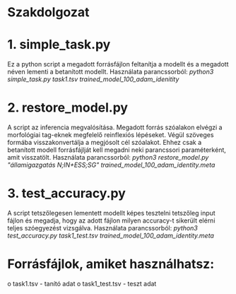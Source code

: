 # Szakdolgozat

# 1. simple_task.py
  Ez a python script a megadott forrásfájlon feltanítja a modellt és a megadott néven lementi a betanított modellt.
  Használata parancssorból:
    *python3 simple_task.py task1.tsv trained_model_100_adam_idenitity*
    
# 2. restore_model.py
  A script az inferencia megvalósítása. Megadott forrás szóalakon elvégzi a morfológiai tag-eknek megfelelő reinflexiós lépéseket. Végül szöveges formába visszakonvertálja a megjósolt cél szóalakot. Ehhez csak a betanított modell forrásfájlját kell megadni neki parancssori paraméterként, amit visszatölt.
  Használata parancssorból:
    *python3 restore_model.py "államigazgatás N;IN+ESS;SG" trained_model_100_adam_identity.meta*
    
# 3. test_accuracy.py
  A script tetszőlegesen lementett modellt képes tesztelni tetszőleg input fájlon és megadja, hogy az adott fájlon milyen accuracy-t sikerült elérni teljes szóegyezést vizsgálva. 
  Használata parancssorból:
    *python3 test_accuracy.py task1_test.tsv trained_model_100_adam_identity.meta*
    
# Forrásfájlok, amiket használhatsz:
o task1.tsv - tanító adat
o task1_test.tsv - teszt adat
